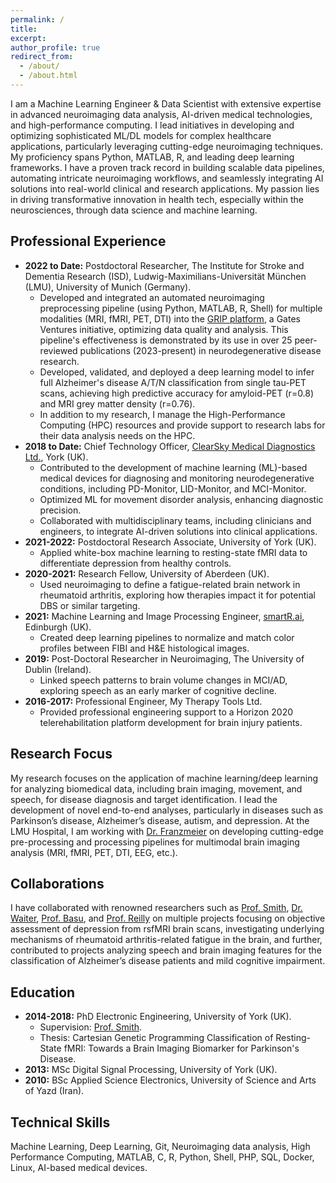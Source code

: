 ```yaml
---
permalink: /
title:
excerpt:
author_profile: true
redirect_from:
  - /about/
  - /about.html
---
```


I am a Machine Learning Engineer & Data Scientist with extensive expertise in advanced neuroimaging data analysis, AI-driven medical technologies, and high-performance computing. I lead initiatives in developing and optimizing sophisticated ML/DL models for complex healthcare applications, particularly leveraging cutting-edge neuroimaging techniques. My proficiency spans Python, MATLAB, R, and leading deep learning frameworks. I have a proven track record in building scalable data pipelines, automating intricate neuroimaging workflows, and seamlessly integrating AI solutions into real-world clinical and research applications. My passion lies in driving transformative innovation in health tech, especially within the neurosciences, through data science and machine learning.

## Professional Experience

* **2022 to Date:** Postdoctoral Researcher, The Institute for Stroke and Dementia Research (ISD), Ludwig-Maximilians-Universität München (LMU), University of Munich (Germany).
    * Developed and integrated an automated neuroimaging preprocessing pipeline (using Python, MATLAB, R, Shell) for multiple modalities (MRI, fMRI, PET, DTI) into the [GRIP platform](https://www.grip-research.org/platform), a Gates Ventures initiative, optimizing data quality and analysis. This pipeline's effectiveness is demonstrated by its use in over 25 peer-reviewed publications (2023-present) in neurodegenerative disease research.
    * Developed, validated, and deployed a deep learning model to infer full Alzheimer's disease A/T/N classification from single tau-PET scans, achieving high predictive accuracy for amyloid-PET (r=0.8) and MRI grey matter density (r=0.76).
    * In addition to my research, I manage the High-Performance Computing (HPC) resources and provide support to research labs for their data analysis needs on the HPC.
* **2018 to Date:** Chief Technology Officer, [ClearSky Medical Diagnostics Ltd.](https://www.clearskymd.com), York (UK).
    * Contributed to the development of machine learning (ML)-based medical devices for diagnosing and monitoring neurodegenerative conditions, including PD-Monitor, LID-Monitor, and MCI-Monitor.
    * Optimized ML for movement disorder analysis, enhancing diagnostic precision.
    * Collaborated with multidisciplinary teams, including clinicians and engineers, to integrate AI-driven solutions into clinical applications.
* **2021-2022:** Postdoctoral Research Associate, University of York (UK).
    * Applied white-box machine learning to resting-state fMRI data to differentiate depression from healthy controls.
* **2020-2021:** Research Fellow, University of Aberdeen (UK).
    * Used neuroimaging to define a fatigue-related brain network in rheumatoid arthritis, exploring how therapies impact it for potential DBS or similar targeting.
* **2021:** Machine Learning and Image Processing Engineer, [smartR.ai](https://smartr.ai), Edinburgh (UK).
    * Created deep learning pipelines to normalize and match color profiles between FIBI and H&E histological images.
* **2019:** Post-Doctoral Researcher in Neuroimaging, The University of Dublin (Ireland).
    * Linked speech patterns to brain volume changes in MCI/AD, exploring speech as an early marker of cognitive decline.
* **2016-2017:** Professional Engineer, My Therapy Tools Ltd.
    * Provided professional engineering support to a Horizon 2020 telerehabilitation platform development for brain injury patients.

## Research Focus

My research focuses on the application of machine learning/deep learning for analyzing biomedical data, including brain imaging, movement, and speech, for disease diagnosis and target identification. I lead the development of novel end-to-end analyses, particularly in diseases such as Parkinson’s disease, Alzheimer’s disease, autism, and depression. At the LMU Hospital, I am working with [Dr. Franzmeier](https://www.isd-research.de/our-labs/franzmeier-lab/c2a419aceaa4aab7) on developing cutting-edge pre-processing and processing pipelines for multimodal brain imaging analysis (MRI, fMRI, PET, DTI, EEG, etc.).

## Collaborations

I have collaborated with renowned researchers such as [Prof. Smith](https://www.york.ac.uk/physics-engineering-technology/people/stephen_smith/), <a href="https://www.abdn.ac.uk/ims/people/profiles/g.waiter">Dr. Waiter</a>, <a href="https://www.gla.ac.uk/researchinstitutes/iii/staff/neilbasu/">Prof. Basu</a>, and <a href="https://reillylab.net/richard-reilly">Prof. Reilly</a> on multiple projects focusing on objective assessment of depression from rsfMRI brain scans, investigating underlying mechanisms of rheumatoid arthritis-related fatigue in the brain, and further, contributed to projects analyzing speech and brain imaging features for the classification of Alzheimer’s disease patients and mild cognitive impairment.

## Education

* **2014-2018:** PhD Electronic Engineering, University of York (UK).
    * Supervision: [Prof. Smith](https://www.york.ac.uk/physics-engineering-technology/people/stephen_smith/).
    * Thesis: Cartesian Genetic Programming Classification of Resting-State fMRI: Towards a Brain Imaging Biomarker for Parkinson's Disease.
* **2013:** MSc Digital Signal Processing, University of York (UK).
* **2010:** BSc Applied Science Electronics, University of Science and Arts of Yazd (Iran).

## Technical Skills

Machine Learning, Deep Learning, Git, Neuroimaging data analysis, High Performance Computing, MATLAB, C, R, Python, Shell, PHP, SQL, Docker, Linux, AI-based medical devices.
